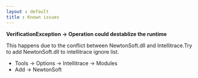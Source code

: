 ```yaml
---
layout : default
title : Known issues
---
```


__VerificationException -> Operation could destablize the runtime__
	
This happens due to the conflict between NewtonSoft.dll and Intellitrace.Try to add NewtonSoft.dll to intellitrace ignore list.

+ Tools -> Options -> Intellitrace -> Modules
+ Add -> NewtonSoft


